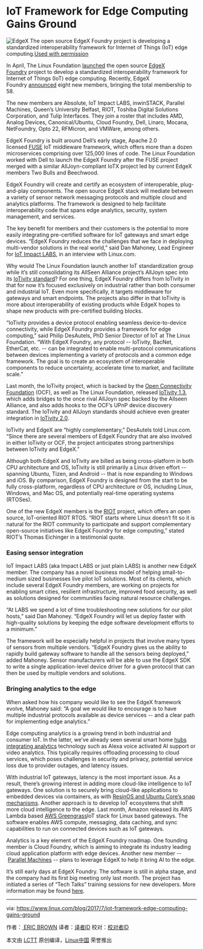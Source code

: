 IoT Framework for Edge Computing Gains Ground
============================================================

![EdgeX](https://www.linux.com/sites/lcom/files/styles/rendered_file/public/edgex_0.png?itok=DUnFipVf "EdgeX")
The open source EdgeX Foundry project is developing a standardized interoperability framework for Internet of Things (IoT) edge computing.[Used with permission][1]

In April, The Linux Foundation [launched][3] the open source [EdgeX Foundry][4] project to develop a standardized interoperability framework for Internet of Things (IoT) edge computing. Recently, EdgeX Foundry [announced][5] eight new members, bringing the total membership to 58.

The new members are Absolute, IoT Impact LABS, inwinSTACK, Parallel Machines, Queen’s University Belfast, RIOT, Toshiba Digital Solutions Corporation, and Tulip Interfaces. They join a roster that includes AMD, Analog Devices, Canonical/Ubuntu, Cloud Foundry, Dell, Linaro, Mocana, NetFoundry, Opto 22, RFMicron, and VMWare, among others.

EdgeX Foundry is built around Dell’s early stage, Apache 2.0 licensed [FUSE][6] IoT middleware framework, which offers more than a dozen microservices comprising over 125,000 lines of code. The Linux Foundation worked with Dell to launch the EdgeX Foundry after the FUSE project merged with a similar AllJoyn-compliant IoTX project led by current EdgeX members Two Bulls and Beechwood.

EdgeX Foundry will create and certify an ecosystem of interoperable, plug-and-play components. The open source EdgeX stack will mediate between a variety of sensor network messaging protocols and multiple cloud and analytics platforms. The framework is designed to help facilitate interoperability code that spans edge analytics, security, system management, and services.

The key benefit for members and their customers is the potential to more easily integrating pre-certified software for IoT gateways and smart edge devices. “EdgeX Foundry reduces the challenges that we face in deploying multi-vendor solutions in the real world,” said Dan Mahoney, Lead Engineer for [IoT Impact LABS][7], in an interview with Linux.com.

Why would The Linux Foundation launch another IoT standardization group while it’s still consolidating its AllSeen Alliance project’s AllJoyn spec into its [IoTivity standard][8]? For one thing, EdgeX Foundry differs from IoTivity in that for now it’s focused exclusively on industrial rather than both consumer and industrial IoT. Even more specifically, it targets middleware for gateways and smart endpoints. The projects also differ in that IoTivity is more about interoperability of existing products while EdgeX hopes to shape new products with pre-certified building blocks.

“IoTivity provides a device protocol enabling seamless device-to-device connectivity, while EdgeX Foundry provides a framework for edge computing,” said Philip DesAutels, PhD Senior Director of IoT at The Linux Foundation. “With EdgeX Foundry, any protocol -- IoTivity, BacNet, EtherCat, etc. -- can be integrated to enable multi-protocol communications between devices implementing a variety of protocols and a common edge framework. The goal is to create an ecosystem of interoperable components to reduce uncertainty, accelerate time to market, and facilitate scale.”

Last month, the IoTivity project, which is backed by the [Open Connectivity Foundation][9] (OCF), as well as The Linux Foundation, released [IoTivity 1.3][10], which adds bridges to the once rival AllJoyn spec backed by the Allseen Alliance, and also adds hooks to the OCF’s UPnP device discovery standard. The IoTivity and AllJoyn standards should achieve even greater integration in [IoTivity 2.0][11].

IoTivity and EdgeX are “highly complementary,” DesAutels told Linux.com. “Since there are several members of EdgeX Foundry that are also involved in either IoTivity or OCF, the project anticipates strong partnerships between IoTivity and EdgeX.”

Although both EdgeX and IoTivity are billed as being cross-platform in both CPU architecture and OS, IoTivity is still primarily a Linux driven effort -- spanning Ubuntu, Tizen, and Android -- that is now expanding to Windows and iOS. By comparison, EdgeX Foundry is designed from the start to be fully cross-platform, regardless of CPU architecture or OS, including Linux, Windows, and Mac OS, and potentially real-time operating systems (RTOSes).

One of the new EdgeX members is the [RIOT][12] project, which offers an open source, IoT-oriented RIOT RTOS. “RIOT starts where Linux doesn’t fit so it is natural for the RIOT community to participate and support complementary open-source initiatives like EdgeX Foundry for edge computing,” stated RIOT’s Thomas Eichinger in a testimonial quote.

### Easing sensor integration

IoT Impact LABS (aka Impact LABS or just plain LABS) is another new EdgeX member. The company has a novel business model of helping small-to-medium sized businesses live pilot IoT solutions. Most of its clients, which include several EdgeX Foundry members, are working on projects for enabling smart cities, resilient infrastructure, improved food security, as well as solutions designed for communities facing natural resource challenges.

“At LABS we spend a lot of time troubleshooting new solutions for our pilot hosts,” said Dan Mahoney. “EdgeX Foundry will let us deploy faster with high-quality solutions by keeping the edge software development efforts to a minimum.”

The framework will be especially helpful in projects that involve many types of sensors from multiple vendors. “EdgeX Foundry gives us the ability to rapidly build gateway software to handle all the sensors being deployed,” added Mahoney. Sensor manufacturers will be able to use the EdgeX SDK to write a single application-level device driver for a given protocol that can then be used by multiple vendors and solutions.

### Bringing analytics to the edge

When asked how his company would like to see the EdgeX framework evolve, Mahoney said: “A goal we would like to encourage is to have multiple industrial protocols available as device services -- and a clear path for implementing edge analytics.”

Edge computing analytics is a growing trend in both industrial and consumer IoT. In the latter, we’ve already seen several smart home [hubs integrating analytics][13] technology such as Alexa voice activated AI support or video analytics. This typically requires offloading processing to cloud services, which poses challenges in security and privacy, potential service loss due to provider outages, and latency issues.

With industrial IoT gateways, latency is the most important issue. As a result, there’s growing interest in adding more cloud-like intelligence to IoT gateways. One solution is to securely bring cloud-like applications to embedded devices via containers, as with [ResinOS and Ubuntu Core’s snap mechanisms][14]. Another approach is to develop IoT ecosystems that shift more cloud intelligence to the edge. Last month, Amazon released its AWS Lambda based [AWS Greengrass][15]IoT stack for Linux based gateways. The software enables AWS compute, messaging, data caching, and sync capabilities to run on connected devices such as IoT gateways. 

Analytics is a key element of the EdgeX Foundry roadmap. One founding member is Cloud Foundry, which is aiming to integrate its industry leading cloud application platform with edge devices. Another new member -- [Parallel Machines][16] -- plans to leverage EdgeX to help it bring AI to the edge.

It’s still early days at EdgeX Foundry. The software is still in alpha stage, and the company had its first big meeting only last month. The project has initiated a series of “Tech Talks” training sessions for new developers. More information may be found [here][17].

--------------------------------------------------------------------------------

via: https://www.linux.com/blog/2017/7/iot-framework-edge-computing-gains-ground

作者：[ ERIC BROWN][a]
译者：[译者ID](https://github.com/译者ID)
校对：[校对者ID](https://github.com/校对者ID)

本文由 [LCTT](https://github.com/LCTT/TranslateProject) 原创编译，[Linux中国](https://linux.cn/) 荣誉推出

[a]:https://www.linux.com/users/ericstephenbrown
[1]:https://www.linux.com/licenses/category/used-permission
[2]:https://www.linux.com/files/images/edgexpng-0
[3]:http://linuxgizmos.com/open-source-group-focuses-on-industrial-iot-gateway-middleware/
[4]:https://www.edgexfoundry.org/
[5]:https://www.edgexfoundry.org/announcement/2017/07/17/edgex-foundry-builds-momentum-for-a-iot-interoperability-and-a-unified-marketplace-with-eight-new-members/
[6]:https://medium.com/@gigastacey/dell-plans-an-open-source-iot-stack-3dde43f24feb
[7]:https://iotimpactlabs.com/
[8]:https://www.linux.com/news/how-iotivity-and-alljoyn-could-combine
[9]:https://openconnectivity.org/developer/specifications/international-standards
[10]:https://wiki.iotivity.org/release_note_1.3.0
[11]:https://www.linux.com/news/iotivity-20-whats-store
[12]:https://riot-os.org/
[13]:https://www.linux.com/news/smart-linux-home-hubs-mix-iot-ai
[14]:https://www.linux.com/news/future-iot-containers-aim-solve-security-crisis
[15]:http://linuxgizmos.com/amazon-releases-aws-greengrass-for-local-iot-processing-on-linux-devices/
[16]:https://www.parallelmachines.com/
[17]:https://wiki.edgexfoundry.org/
